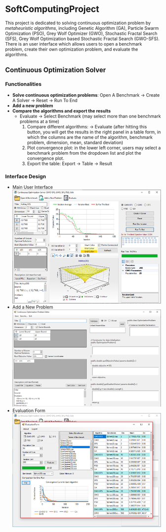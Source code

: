 # SoftComputingProject

This project is dedicated to solving continuous optimization problem by *metaheuristic algorithms*, including Genetic Algorithm (GA), Particle Swarm Optimization (PSO), Grey Wolf Optimizer (GWO), Stochastic Fractal Search (SFS), Grey Wolf Optimization based Stochastic Fractal Search (GWO-SFS). There is an user interface which allows users to open a benchmark problem, create their own optimization problem, and evaluate the algorithms.

## Continuous Optimization Solver
### Functionalities
* **Solve continuous optimization problems**: Open A Benchmark -> Create A Solver -> Reset -> Run To End
* **Add a new problem**
* **Compare the algorithms and export the results**
  - Evaluate -> Select Benchmark (may select more than one benchmark problems at a time)
    1. Compare different algorithms: -> Evaluate (after hitting this button, you will get the results in the right panel in a table form, in which the columns are the name of the algorithm, benchmark problem, dimension, mean, standard deviation)
    2. Plot convergence plot: in the lower left corner, users may select a benchmark problem from the dropdown list and plot the convergence plot.
    3. Export the table: Export -> Table -> Result

### Interface Design
* Main User Interface
  ![alt text](UI/UI.png)
* Add a New Problem
  ![logo](UI/AddProblem.png)
* Evaluation Form
  ![logo](UI/EvaluationForm.png)
